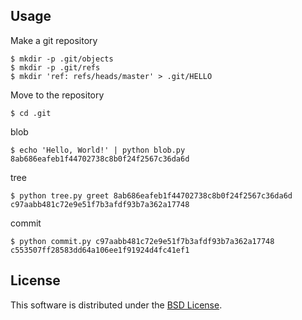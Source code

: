 Usage
-----

Make a git repository

    $ mkdir -p .git/objects
    $ mkdir -p .git/refs
    $ mkdir 'ref: refs/heads/master' > .git/HELLO

Move to the repository

    $ cd .git

blob

    $ echo 'Hello, World!' | python blob.py
    8ab686eafeb1f44702738c8b0f24f2567c36da6d

tree

    $ python tree.py greet 8ab686eafeb1f44702738c8b0f24f2567c36da6d
    c97aabb481c72e9e51f7b3afdf93b7a362a17748

commit

    $ python commit.py c97aabb481c72e9e51f7b3afdf93b7a362a17748
    c553507ff28583dd64a106ee1f91924d4fc41ef1

License
-------

This software is distributed under the [BSD License](http://www.opensource.org/licenses/bsd-license.php).
